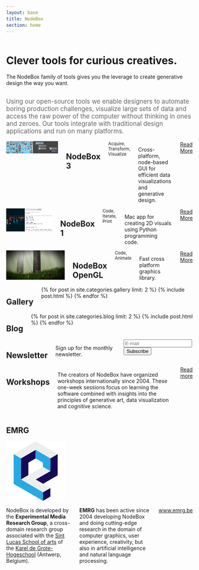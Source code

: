 ```yaml
---
layout: base
title: NodeBox
section: home
---
```

<div class="hero row">
  <div class="sixteen columns">
    <div class="hero-text">
      <h1>Clever tools for curious creatives.</h1>
      <p>The NodeBox family of tools gives you the leverage to create generative design the way you want.</p>
    </div>
  </div>
</div>

<div class="summary row">
  <div class="sixteen columns">
    <p style="font-size: 120%; color: #666">Using our open-source tools we enable designers to automate boring production challenges, visualize large sets of data and access the raw power of the computer without thinking in ones and zeroes. Our tools integrate with traditional design applications and run on many platforms.</p>
  </div>
</div>

<div class="versions row">
  <div class="eight columns featured app">
    <a href="/node/">
      <img src="/media/homepage/nodebox-3.jpg" alt="NodeBox 3 screenshot">
    </a>
    <h2>NodeBox 3</h2>
    <small>Acquire, Transform, Visualize</small>
    <p>Cross-platform, node-based GUI for efficient data visualizations and generative design.</p>
    <a class="read-more" href="/node/">Read More</a>
  </div>
  <div class="four columns app">
    <a href="/code/">
      <img src="/media/homepage/nodebox-1.jpg" alt="NodeBox 1 screenshot">
    </a>
    <h2>NodeBox 1</h2>
    <small>Code, Iterate, Print</small>
    <p>Mac app for creating 2D visuals using Python programming code.</p>
    <a class="read-more" href="/code/">Read More</a>
  </div>
  <div class="four columns app">
    <a href="/opengl/">
      <img src="/media/homepage/nodebox-opengl.jpg" alt="NodeBox OpenGL screenshot">
    </a>
    <h2>NodeBox OpenGL</h2>
    <small>Code, Animate</small>      
    <p>Fast cross platform graphics library.</p>
    <a class="read-more" href="/opengl/">Read More</a>
  </div>
</div>

<div class="gallery row">
  <div class="eight columns">
  <h2>Gallery</h2>
  {% for post in site.categories.gallery limit: 2 %}
    {% include post.html %}
  {% endfor %}
  </div>
  <div class="eight columns">
  <h2>Blog</h2>
  {% for post in site.categories.blog limit: 2 %}
    {% include post.html %}
  {% endfor %}
  </div>
</div>
  
<div class="connect row">
  <div class="eight columns">
    <h2>Newsletter</h2>
    <p>Sign up for the monthly newsletter.</p>
      <form action="https://emrg.createsend.com/t/t/s/yhz/" method="post" class="signup">
        <div> 
          <input type="email" placeholder="E-mail" name="cm-yhz-yhz" id="yhz-yhz" />
          <input type="submit" value="Subscribe" />
        </div>
      </form>

  </div>
  <div class="eight columns">
    <h2>Workshops</h2>
    <p>The creators of NodeBox have organized workshops internationally since 2004. These one-week sessions focus on learning the software combined with insights into the principles of generative art, data visualization and cognitive science.</p>
    <a class="read-more" href="http://www.emrg.be/teaching/">Read more</a>
  </div>
</div>

<div class="emrg row">
  <h2 class="fourteen columns offset-by-two">EMRG</h2>
  <div class="two columns">
    <a href="http://www.emrg.be/"><img src="/media/homepage/emrg-logo.png" alt="Logo of EMRG"></a>
  </div>
  <div class="six columns">
    <p>NodeBox is developed by the <strong>Experimental Media Research Group</strong>, a cross-domain research group associated with the <a href="http://www.sintlucasantwerpen.be/">Sint Lucas School of arts</a> of the <a href="http://www.kdg.be/">Karel de Grote-Hogeschool</a> (Antwerp, Belgium). </p>
    <p><strong>EMRG</strong> has been active since 2004 developing NodeBox and doing cutting-edge research in the domain of computer graphics, user experience, creativity, but also in artificial intelligence and natural language processing.</p>
    <p><a href="http://www.emrg.be/">www.emrg.be</a></p>
  </div>
</div>

